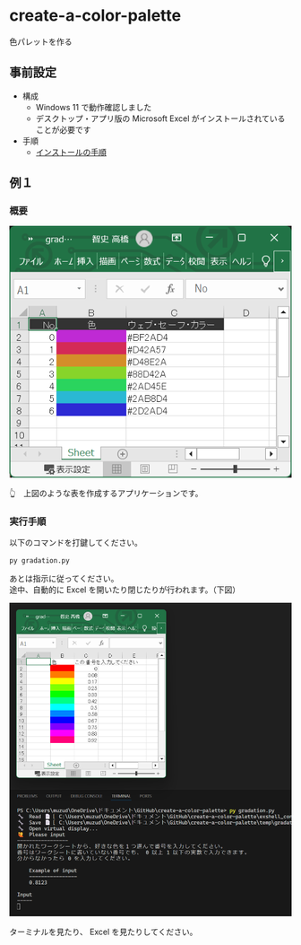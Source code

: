 # create-a-color-palette

色パレットを作る


## 事前設定

* 構成
    * Windows 11 で動作確認しました
    * デスクトップ・アプリ版の Microsoft Excel がインストールされていることが必要です
* 手順
    * [インストールの手順](./docs/how_to_install.py)


## 例１

### 概要

![成果物](./docs/img/202502__pg__01-2238--upper-case.png)  

👆　上図のような表を作成するアプリケーションです。  


### 実行手順

以下のコマンドを打鍵してください。  

```shell
py gradation.py
```

あとは指示に従ってください。  
途中、自動的に Excel を開いたり閉じたりが行われます。（下図）  

![途中](./docs/img/202502__pg__01-2247--select-hue.png)  

ターミナルを見たり、 Excel を見たりしてください。  
